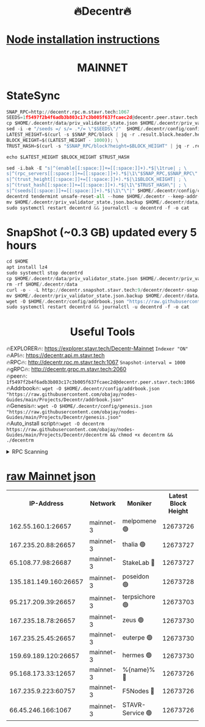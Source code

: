 <h1 align="center"> 🔥Decentr🔥</h1>

[Node installation instructions](https://github.com/obajay/nodes-Guides/tree/main/Projects/Decentr)
=
<h1 align="center"> MAINNET</h1>

# StateSync
```python
SNAP_RPC=http://decentr.rpc.m.stavr.tech:1067
SEEDS=1f5497f2b4f6adb3b803c17c3b005f637fcaec2d@decentr.peer.stavr.tech:1066
cp $HOME/.decentr/data/priv_validator_state.json $HOME/.decentr/priv_validator_state.json.backup
sed -i -e "/seeds =/ s/= .*/= \"$SEEDS\"/"  $HOME/.decentr/config/config.toml
LATEST_HEIGHT=$(curl -s $SNAP_RPC/block | jq -r .result.block.header.height); \
BLOCK_HEIGHT=$((LATEST_HEIGHT - 1000)); \
TRUST_HASH=$(curl -s "$SNAP_RPC/block?height=$BLOCK_HEIGHT" | jq -r .result.block_id.hash)

echo $LATEST_HEIGHT $BLOCK_HEIGHT $TRUST_HASH

sed -i.bak -E "s|^(enable[[:space:]]+=[[:space:]]+).*$|\1true| ; \
s|^(rpc_servers[[:space:]]+=[[:space:]]+).*$|\1\"$SNAP_RPC,$SNAP_RPC\"| ; \
s|^(trust_height[[:space:]]+=[[:space:]]+).*$|\1$BLOCK_HEIGHT| ; \
s|^(trust_hash[[:space:]]+=[[:space:]]+).*$|\1\"$TRUST_HASH\"| ; \
s|^(seeds[[:space:]]+=[[:space:]]+).*$|\1\"\"|" $HOME/.decentr/config/config.toml
decentrd tendermint unsafe-reset-all --home $HOME/.decentr --keep-addr-book
mv $HOME/.decentr/priv_validator_state.json.backup $HOME/.decentr/data/priv_validator_state.json
sudo systemctl restart decentrd && journalctl -u decentrd -f -o cat
```
# SnapShot (~0.3 GB) updated every 5 hours
```python
cd $HOME
apt install lz4
sudo systemctl stop decentrd
cp $HOME/.decentr/data/priv_validator_state.json $HOME/.decentr/priv_validator_state.json.backup
rm -rf $HOME/.decentr/data
curl -o - -L http://decentr.snapshot.stavr.tech:9/decentr/decentr-snap.tar.lz4 | lz4 -c -d - | tar -x -C $HOME/.decentr --strip-components 2
mv $HOME/.decentr/priv_validator_state.json.backup $HOME/.decentr/data/priv_validator_state.json
wget -O $HOME/.decentr/config/addrbook.json "https://raw.githubusercontent.com/obajay/nodes-Guides/main/Projects/Decentr/addrbook.json"
sudo systemctl restart decentrd && journalctl -u decentrd -f -o cat
```

 <h1 align="center"> Useful Tools</h1>

🔥EXPLORER🔥:     https://explorer.stavr.tech/Decentr-Mainnet        `Indexer "ON"` \
🔥API🔥:          https://decentr.api.m.stavr.tech \
🔥RPC🔥:          http://decentr.rpc.m.stavr.tech:1067              `Snapshot-interval = 1000` \
🔥gRPC🔥:         http://decentr.grpc.m.stavr.tech:2060 \
🔥peer🔥:         `1f5497f2b4f6adb3b803c17c3b005f637fcaec2d@decentr.peer.stavr.tech:1066` \
🔥Addrbook🔥:  `wget -O $HOME/.decentr/config/addrbook.json "https://raw.githubusercontent.com/obajay/nodes-Guides/main/Projects/Decentr/addrbook.json"` \
🔥Genesis🔥:  `wget -O $HOME/.decentr/config/genesis.json "https://raw.githubusercontent.com/obajay/nodes-Guides/main/Projects/Decentr/genesis.json"` \
🔥Auto_install script🔥:`wget -O decentrm https://raw.githubusercontent.com/obajay/nodes-Guides/main/Projects/Decentr/decentrm && chmod +x decentrm && ./decentrm`

<details>
<summary>RPC Scanning</summary>

<h2 align="center"> We scan nodes in real time every 4 hours. And we provide the final result of RPC endpoints.
We cannot influence the operation of these nodes in any way. </h2>


```python
If Voting Power is higher than 0 --> then the Node is a validator of the network and may be subject to attack and be a potential threat to the chain.
```
```python
We marked such validators with a red symbol
```

</details>

[raw Mainnet json](https://rpc-check.decentrm.stavr.tech/decentrm/rpc-decentrm-result.json)
=



<table><tr><th>IP-Address</th><th>Network</th><th>Moniker</th><th>Latest Block Height</th><th>Earliest Block Height</th><th>Catching Up</th><th>Tx Index</th><th>Voting Power</th><th>Scan Time</th></tr><tr><td>162.55.160.1:26657</td><td>mainnet-3</td><td>melpomene 🟢</td><td>12673726</td><td>1688950</td><td>False</td><td>on</td><td>0</td><td>2024-01-31T06:36:00.941407744UTC</td></tr><tr><td>167.235.20.88:26657</td><td>mainnet-3</td><td>thalia 🟢</td><td>12673727</td><td>1688950</td><td>False</td><td>on</td><td>0</td><td>2024-01-31T06:36:09.017863349UTC</td></tr><tr><td>65.108.77.98:26687</td><td>mainnet-3</td><td>StakeLab 🔴</td><td>12673727</td><td>1688950</td><td>False</td><td>on</td><td>5625750</td><td>2024-01-31T06:36:09.367996452UTC</td></tr><tr><td>135.181.149.160:26657</td><td>mainnet-3</td><td>poseidon 🟢</td><td>12673728</td><td>1688950</td><td>False</td><td>on</td><td>0</td><td>2024-01-31T06:36:14.013367109UTC</td></tr><tr><td>95.217.209.39:26657</td><td>mainnet-3</td><td>terpsichore 🟢</td><td>12673703</td><td>1688950</td><td>False</td><td>on</td><td>0</td><td>2024-01-31T06:36:20.822313983UTC</td></tr><tr><td>167.235.18.78:26657</td><td>mainnet-3</td><td>zeus 🟢</td><td>12673730</td><td>1688950</td><td>False</td><td>on</td><td>0</td><td>2024-01-31T06:36:25.539227740UTC</td></tr><tr><td>167.235.25.45:26657</td><td>mainnet-3</td><td>euterpe 🟢</td><td>12673730</td><td>1688950</td><td>False</td><td>on</td><td>0</td><td>2024-01-31T06:36:25.820506967UTC</td></tr><tr><td>159.69.189.120:26657</td><td>mainnet-3</td><td>hermes 🟢</td><td>12673730</td><td>1688950</td><td>False</td><td>on</td><td>0</td><td>2024-01-31T06:36:28.149572544UTC</td></tr><tr><td>95.168.173.33:12657</td><td>mainnet-3</td><td>%{name}% 🔴</td><td>12673726</td><td>8964001</td><td>False</td><td>on</td><td>4262817</td><td>2024-01-31T06:36:04.443757220UTC</td></tr><tr><td>167.235.9.223:60757</td><td>mainnet-3</td><td>F5Nodes 🔴</td><td>12673726</td><td>12380001</td><td>False</td><td>off</td><td>562</td><td>2024-01-31T06:36:04.710565233UTC</td></tr><tr><td>66.45.246.166:1067</td><td>mainnet-3</td><td>STAVR-Service 🟢</td><td>12673726</td><td>12647001</td><td>False</td><td>on</td><td>0</td><td>2024-01-31T06:36:03.675631902UTC</td></tr></table>